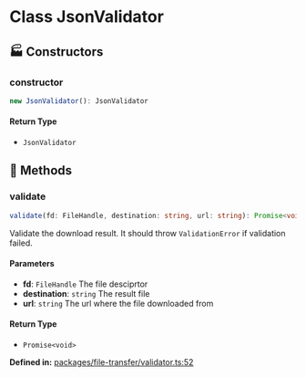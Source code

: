 # Class JsonValidator

## 🏭 Constructors

### constructor

```ts
new JsonValidator(): JsonValidator
```
#### Return Type

- `JsonValidator`


## 🔧 Methods

### validate

```ts
validate(fd: FileHandle, destination: string, url: string): Promise<void>
```
Validate the download result. It should throw ``ValidationError`` if validation failed.
#### Parameters

- **fd**: `FileHandle`
The file desciprtor
- **destination**: `string`
The result file
- **url**: `string`
The url where the file downloaded from
#### Return Type

- `Promise<void>`

<p style="font-size: 14px; color: var(--vp-c-text-2)">
<strong>Defined in:</strong> <a href="https://github.com/voxelum/minecraft-launcher-core-node/blob/master/packages/file-transfer/validator.ts#L52" target="_blank" rel="noreferrer">packages/file-transfer/validator.ts:52</a>
</p>


